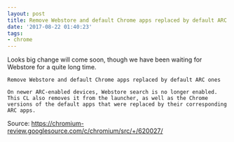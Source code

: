 ```yaml
---
layout: post
title: Remove Webstore and default Chrome apps replaced by default ARC ones
date: '2017-08-22 01:40:23'
tags:
- chrome
---
```


Looks big change will come soon, though we have been waiting for Webstore for a quite long time. 

    Remove Webstore and default Chrome apps replaced by default ARC ones
    
    On newer ARC-enabled devices, Webstore search is no longer enabled.
    This CL also removes it from the launcher, as well as the Chrome versions of the default apps that were replaced by their corresponding ARC apps.
    
Source: https://chromium-review.googlesource.com/c/chromium/src/+/620027/